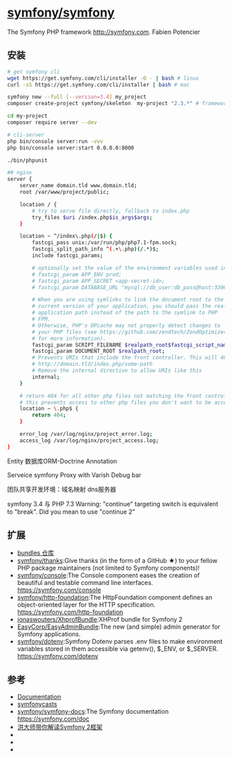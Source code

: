 # [symfony/symfony](https://github.com/symfony/symfony)

The Symfony PHP framework http://symfony.com. Fabien Potencier

## 安装

```sh
# get symfony cli
wget https://get.symfony.com/cli/installer -O - | bash # linux
curl -sS https://get.symfony.com/cli/installer | bash # mac

symfony new --full [--version=3.4] my_project
composer create-project symfony/skeleton  my-project "2.3.*" # framework-standard-edition

cd my-project
composer require server --dev

# cli-server
php bin/console server:run -vvv
php bin/console server:start 0.0.0.0:8000

./bin/phpunit

## nginx
server {
    server_name domain.tld www.domain.tld;
    root /var/www/project/public;

    location / {
        # try to serve file directly, fallback to index.php
        try_files $uri /index.php$is_args$args;
    }

    location ~ ^/index\.php(/|$) {
        fastcgi_pass unix:/var/run/php/php7.1-fpm.sock;
        fastcgi_split_path_info ^(.+\.php)(/.*)$;
        include fastcgi_params;

        # optionally set the value of the environment variables used in the application
        # fastcgi_param APP_ENV prod;
        # fastcgi_param APP_SECRET <app-secret-id>;
        # fastcgi_param DATABASE_URL "mysql://db_user:db_pass@host:3306/db_name";

        # When you are using symlinks to link the document root to the
        # current version of your application, you should pass the real
        # application path instead of the path to the symlink to PHP
        # FPM.
        # Otherwise, PHP's OPcache may not properly detect changes to
        # your PHP files (see https://github.com/zendtech/ZendOptimizerPlus/issues/126
        # for more information).
        fastcgi_param SCRIPT_FILENAME $realpath_root$fastcgi_script_name;
        fastcgi_param DOCUMENT_ROOT $realpath_root;
        # Prevents URIs that include the front controller. This will 404:
        # http://domain.tld/index.php/some-path
        # Remove the internal directive to allow URIs like this
        internal;
    }

    # return 404 for all other php files not matching the front controller
    # this prevents access to other php files you don't want to be accessible.
    location ~ \.php$ {
        return 404;
    }

    error_log /var/log/nginx/project_error.log;
    access_log /var/log/nginx/project_access.log;
}
```

Entity
数据库ORM-Doctrine
Annotation

Serveice
symfony Proxy with Varish
Debug bar

团队共享开发环境：域名映射 dns服务器


symfony 3.4 与 PHP 7.3
Warning: "continue" targeting switch is equivalent to
  "break". Did you mean to use "continue 2"

## 扩展

* [bundles 仓库](http://knpbundles.com/)
* [symfony/thanks](https://github.com/symfony/thanks):Give thanks (in the form of a GitHub ★) to your fellow PHP package maintainers (not limited to Symfony components)!
* [symfony/console](https://github.com/symfony/console):The Console component eases the creation of beautiful and testable command line interfaces. https://symfony.com/console
* [symfony/http-foundation](https://github.com/symfony/http-foundation):The HttpFoundation component defines an object-oriented layer for the HTTP specification. https://symfony.com/http-foundation
* [jonaswouters/XhprofBundle](https://github.com/jonaswouters/XhprofBundle):XHProf bundle for Symfony 2
* [EasyCorp/EasyAdminBundle](https://github.com/EasyCorp/EasyAdminBundle):The new (and simple) admin generator for Symfony applications.
* [symfony/dotenv](https://github.com/symfony/dotenv):Symfony Dotenv parses .env files to make environment variables stored in them accessible via getenv(), $_ENV, or $_SERVER. https://symfony.com/dotenv

## 参考

* [Documentation](https://symfony.com/doc/current/index.html)
* [symfonycasts](https://symfonycasts.com/)
* [symfony/symfony-docs](https://github.com/symfony/symfony-docs):The Symfony documentation https://symfony.com/doc
* [洪大师带你解读Symfony 2框架](https://www.imooc.com/learn/244)
* [](https://github.com/symfony/symfony-standard)
* [](http://symfony.com/legacy/doc/jobeet/1_2/zh_CN/01?orm=Propel)
* [](http://www.newlifeclan.com/symfony/)
